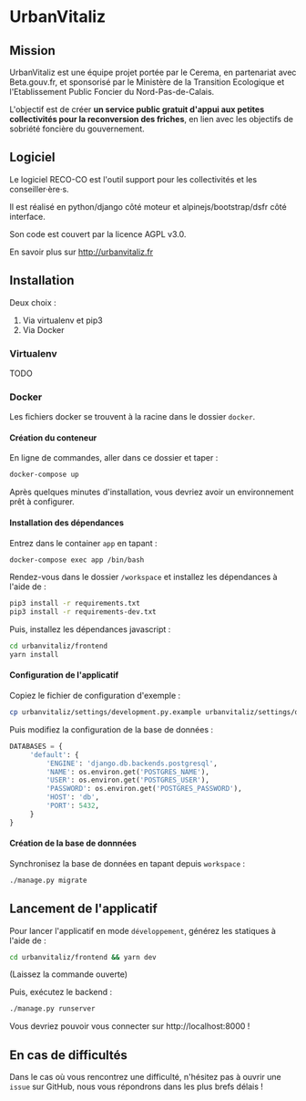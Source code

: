 # UrbanVitaliz

## Mission

UrbanVitaliz est une équipe projet portée par le Cerema, en partenariat avec
Beta.gouv.fr, et sponsorisé par le Ministère de la Transition Ecologique et
l'Etablissement Public Foncier du Nord-Pas-de-Calais.

L'objectif est de créer **un service public gratuit d'appui aux petites
collectivités pour la reconversion des friches**, en lien avec les objectifs de
sobriété foncière du gouvernement.

## Logiciel

Le logiciel RECO-CO est l'outil support pour les collectivités et les
conseiller·ère·s.

Il est réalisé en python/django côté moteur et alpinejs/bootstrap/dsfr côté
interface.

Son code est couvert par la licence AGPL v3.0.

En savoir plus sur http://urbanvitaliz.fr

## Installation

Deux choix :

1.  Via virtualenv et pip3
2.  Via Docker

### Virtualenv

TODO

### Docker

Les fichiers docker se trouvent à la racine dans le dossier `docker`.

#### Création du conteneur

En ligne de commandes, aller dans ce dossier et taper :

```sh
docker-compose up
```

Après quelques minutes d'installation, vous devriez avoir un
environnement prêt à configurer.

#### Installation des dépendances

Entrez dans le container `app` en tapant :

```sh
docker-compose exec app /bin/bash
```

Rendez-vous dans le dossier `/workspace` et installez les dépendances à l'aide de :

```sh
pip3 install -r requirements.txt
pip3 install -r requirements-dev.txt
```

Puis, installez les dépendances javascript :

```sh
cd urbanvitaliz/frontend
yarn install
```

#### Configuration de l'applicatif

Copiez le fichier de configuration d'exemple :

```sh
cp urbanvitaliz/settings/development.py.example urbanvitaliz/settings/development.py
```

Puis modifiez la configuration de la base de données :

```python
DATABASES = {
     'default': {
         'ENGINE': 'django.db.backends.postgresql',
         'NAME': os.environ.get('POSTGRES_NAME'),
         'USER': os.environ.get('POSTGRES_USER'),
         'PASSWORD': os.environ.get('POSTGRES_PASSWORD'),
         'HOST': 'db',
         'PORT': 5432,
     }
}
```

#### Création de la base de donnnées

Synchronisez la base de données en tapant depuis `workspace` :

```sh
./manage.py migrate
```

## Lancement de l'applicatif

Pour lancer l'applicatif en mode `développement`, générez les statiques à l'aide de :

```sh
cd urbanvitaliz/frontend && yarn dev
```

(Laissez la commande ouverte)

Puis, exécutez le backend :

```sh
./manage.py runserver
```

Vous devriez pouvoir vous connecter sur http://localhost:8000 !

## En cas de difficultés

Dans le cas où vous rencontrez une difficulté, n'hésitez pas à ouvrir une `issue` sur
GitHub, nous vous répondrons dans les plus brefs délais !
